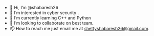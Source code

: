- 👋 Hi, I’m @shabaresh26
- 👀 I’m interested in cyber security .
- 🌱 I’m currently learning C++ and Python
- 💞️ I’m looking to collaborate on best team.
- 📫 How to reach me just email me  at shettyshabaresh26@gmail.com.

<!---
shabaresh26/shabaresh26 is a ✨ special ✨ repository because its `README.md` (this file) appears on your GitHub profile.
You can click the Preview link to take a look at your changes.
--->
